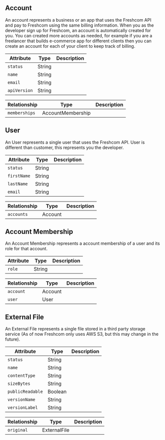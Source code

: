 ## Account

An account represents a business or an app that uses the Freshcom API and pay to Freshcom using the same billing information. When you as the developer sign up for Freshcom, an account is automatically created for you. You can created more accounts as needed, for example if you are a freelancer that builds e-commerce app for different clients then you can create an account for each of your client to keep track of billing.

Attribute              | Type     | Description
-----------------------|----------|-----------
`status`               | String   |
`name`                 | String   |
`email`                | String   |
`apiVersion`           | String   |


Relationship                        | Type                     | Description
------------------------------------|--------------------------|-----------
`memberships`                       | AccountMembership        |


## User

An User represents a single user that uses the Freshcom API. User is different than customer, this represents you the developer.

Attribute              | Type     | Description
-----------------------|----------|-----------
`status`               | String   |
`firstName`            | String   |
`lastName`             | String   |
`email`                | String   |


Relationship                        | Type                     | Description
------------------------------------|--------------------------|-----------
`accounts`                          | Account                  |


## Account Membership

An Account Membership represents a account membership of a user and its role for that account.

Attribute              | Type     | Description
-----------------------|----------|-----------
`role`                 | String   |


Relationship                        | Type                     | Description
------------------------------------|--------------------------|-----------
`account`                           | Account                  |
`user`                              | User                     |


## External File

An External File represents a single file stored in a third party storage service (As of now Freshcom only uses AWS S3, but this may change in the future).

Attribute              | Type     | Description
-----------------------|----------|-----------
`status`               | String   |
`name`                 | String   |
`contentType`          | String   |
`sizeBytes`            | String   |
`publicReadable`       | Boolean  |
`versionName`          | String   |
`versionLabel`         | String   |

Relationship                        | Type                     | Description
------------------------------------|--------------------------|-----------
`original`                          | ExternalFile             |
